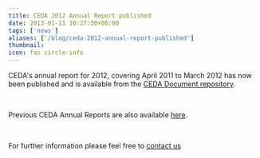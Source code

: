 ```yaml
---
title: CEDA 2012 Annual Report published
date: 2013-01-11 10:27:30+00:00
tags: ['news']
aliases: ['/blog/ceda-2012-annual-report-published']
thumbnail: 
icon: fas circle-info
---
```

CEDA's annual report for 2012, covering April 2011 to March 2012 has now been published and is available from the [CEDA Document repository](http://cedadocs.badc.rl.ac.uk/939/ "Link to 2012 CEDA Annual Report"). 


 


Previous CEDA Annual Reports are also available [here](/about/mission/).


 


For further information please feel free to [contact us](/contact "Contact CEDA")

